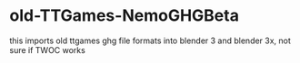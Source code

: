 # old-TTGames-NemoGHGBeta

this imports old ttgames ghg file formats into blender 3 and blender 3x, not sure if TWOC works
